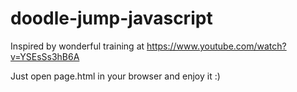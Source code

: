 # doodle-jump-javascript

Inspired by wonderful training at https://www.youtube.com/watch?v=YSEsSs3hB6A

Just open page.html in your browser and enjoy it :)
